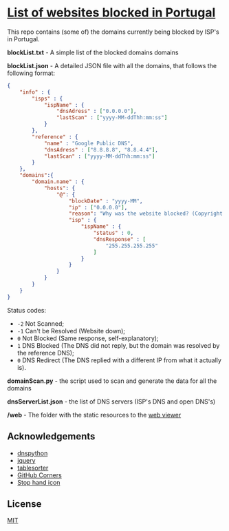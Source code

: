 # [List of websites blocked in Portugal][1]

This repo contains (some of) the domains currently being blocked by ISP's in Portugal.

**blockList.txt** - A simple list of the blocked domains domains

**blockList.json** - A detailed JSON file with all the domains, that follows the following format:
```JSON
{
	"info" : {
		"isps" : {
			"ispName" : {
				"dnsAdress" : ["0.0.0.0"],
				"lastScan" : ["yyyy-MM-ddThh:mm:ss"]
			}
		},
		"reference" : {
			"name" : "Google Public DNS",
			"dnsAdress" : ["8.8.8.8", "8.8.4.4"],
			"lastScan" : ["yyyy-MM-ddThh:mm:ss"]
		}
	},
	"domains":{
		"domain.name" : {
			"hosts": {
				"@": {
					"blockDate" : "yyyy-MM",
					"ip" : ["0.0.0.0"],
					"reason": "Why was the website blocked? (Copyright | Gambling | 'Mistake' | Unknown)",
					"isp" : {
						"ispName" : {
							"status" : 0,
							"dnsResponse" : [
								"255.255.255.255"
							]
						}
					}
				}
			}
		}
	}
}
```

Status codes:
* `-2` Not Scanned;
* `-1` Can't be Resolved (Website down);
* `0` Not Blocked (Same response, self-explanatory);
* `1` DNS Blocked (The DNS did not reply, but the domain was resolved by the reference DNS);
* `0` DNS Redirect (The DNS replied with a different IP from what it actually is).


**domainScan.py** - the script used to scan and generate the data for all the domains

**dnsServerList.json** - the list of DNS servers (ISP's DNS and open DNS's)

**/web** - The folder with the static resources to the [web viewer][1]

## Acknowledgements

- [dnspython](https://github.com/rthalley/dnspython)
- [jquery](https://jquery.com/)
- [tablesorter](https://github.com/christianbach/tablesorter)
- [GitHub Corners](https://github.com/tholman/github-corners)
- [Stop hand icon](https://en.wikipedia.org/wiki/File:Stop_hand.svg)


## License

[MIT](LICENSE)

[1]: <http://tofran.github.io/PortugalWebBlocking/>
